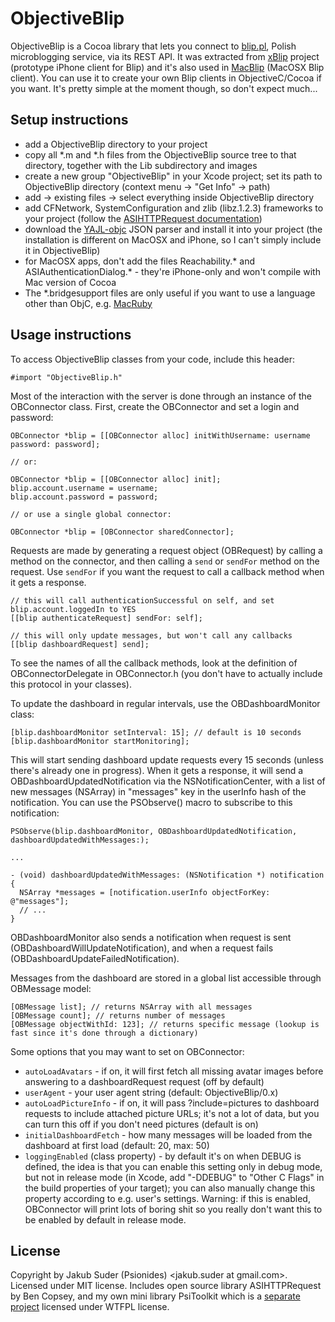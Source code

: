 # ObjectiveBlip

ObjectiveBlip is a Cocoa library that lets you connect to [blip.pl](http://blip.pl), Polish microblogging service,
via its REST API. It was extracted from [xBlip](http://github.com/psionides/xblip) project (prototype iPhone client for
Blip) and it's also used in [MacBlip](http://github.com/psionides/MacBlip) (MacOSX Blip client). You can use it to
create your own Blip clients in ObjectiveC/Cocoa if you want. It's pretty simple at the moment though, so don't expect
much...

## Setup instructions

* add a ObjectiveBlip directory to your project
* copy all \*.m and \*.h files from the ObjectiveBlip source tree to that directory, together with the Lib subdirectory
  and images
* create a new group "ObjectiveBlip" in your Xcode project; set its path to ObjectiveBlip directory (context menu ->
  "Get Info" -> path)
* add -> existing files -> select everything inside ObjectiveBlip directory
* add CFNetwork, SystemConfiguration and zlib (libz.1.2.3) frameworks to your project (follow the
  [ASIHTTPRequest documentation](http://allseeing-i.com/ASIHTTPRequest/Setup-instructions))
* download the [YAJL-objc](http://github.com/gabriel/yajl-objc) JSON parser and install it into your project (the
  installation is different on MacOSX and iPhone, so I can't simply include it in ObjectiveBlip)
* for MacOSX apps, don't add the files Reachability.\* and ASIAuthenticationDialog.\* - they're iPhone-only and won't
  compile with Mac version of Cocoa
* The \*.bridgesupport files are only useful if you want to use a language other than ObjC, e.g.
  [MacRuby](http://macruby.org)

## Usage instructions

To access ObjectiveBlip classes from your code, include this header:

    #import "ObjectiveBlip.h"

Most of the interaction with the server is done through an instance of the OBConnector class. First, create the
OBConnector and set a login and password:

    OBConnector *blip = [[OBConnector alloc] initWithUsername: username password: password];
    
    // or:
    
    OBConnector *blip = [[OBConnector alloc] init];
    blip.account.username = username;
    blip.account.password = password;
    
    // or use a single global connector:
    
    OBConnector *blip = [OBConnector sharedConnector];

Requests are made by generating a request object (OBRequest) by calling a method on the connector, and then calling
a `send` or `sendFor` method on the request. Use `sendFor` if you want the request to call a callback method when
it gets a response.

    // this will call authenticationSuccessful on self, and set blip.account.loggedIn to YES
    [[blip authenticateRequest] sendFor: self];
    
    // this will only update messages, but won't call any callbacks
    [[blip dashboardRequest] send];

To see the names of all the callback methods, look at the definition of OBConnectorDelegate in OBConnector.h
(you don't have to actually include this protocol in your classes).

To update the dashboard in regular intervals, use the OBDashboardMonitor class:

    [blip.dashboardMonitor setInterval: 15]; // default is 10 seconds
    [blip.dashboardMonitor startMonitoring];

This will start sending dashboard update requests every 15 seconds (unless there's already one in progress). When it
gets a response, it will send a OBDashboardUpdatedNotification via the NSNotificationCenter, with a list of new messages
(NSArray) in "messages" key in the userInfo hash of the notification. You can use the PSObserve() macro to subscribe to
this notification:

    PSObserve(blip.dashboardMonitor, OBDashboardUpdatedNotification, dashboardUpdatedWithMessages:);
    
    ...
    
    - (void) dashboardUpdatedWithMessages: (NSNotification *) notification {
      NSArray *messages = [notification.userInfo objectForKey: @"messages"];
      // ...
    }

OBDashboardMonitor also sends a notification when request is sent (OBDashboardWillUpdateNotification), and when a
request fails (OBDashboardUpdateFailedNotification).

Messages from the dashboard are stored in a global list accessible through OBMessage model:

    [OBMessage list]; // returns NSArray with all messages
    [OBMessage count]; // returns number of messages
    [OBMessage objectWithId: 123]; // returns specific message (lookup is fast since it's done through a dictionary)

Some options that you may want to set on OBConnector:

* `autoLoadAvatars` - if on, it will first fetch all missing avatar images before answering to a dashboardRequest
  request (off by default)
* `userAgent` - your user agent string (default: ObjectiveBlip/0.x)
* `autoLoadPictureInfo` - if on, it will pass ?include=pictures to dashboard requests to include attached picture URLs;
  it's not a lot of data, but you can turn this off if you don't need pictures (default is on)
* `initialDashboardFetch` - how many messages will be loaded from the dashboard at first load (default: 20, max: 50)
* `loggingEnabled` (class property) - by default it's on when DEBUG is defined, the idea is that you can enable this
  setting only in debug mode, but not in release mode (in Xcode, add "-DDEBUG" to "Other C Flags" in the build
  properties of your target); you can also manually change this property according to e.g. user's settings. Warning:
  if this is enabled, OBConnector will print lots of boring shit so you really don't want this to be enabled by default
  in release mode.


## License

Copyright by Jakub Suder (Psionides) <jakub.suder at gmail.com>. Licensed under MIT license.
Includes open source library ASIHTTPRequest by Ben Copsey, and my own mini library PsiToolkit which is a
[separate project](http://github.com/psionides/PsiToolkit) licensed under WTFPL license.
